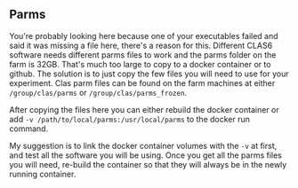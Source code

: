 ## Parms

You're probably looking here because one of your executables failed and said it was missing a file here, there's a reason for this.
Different CLAS6 software needs different parms files to work and the parms folder on the farm is 32GB.
That's much too large to copy to a docker container or to github.
The solution is to just copy the few files you will need to use for your experiment.
Clas parm files can be found on the farm machines at either `/group/clas/parms` or `/group/clas/parms_frozen`.

After copying the files here you can either rebuild the docker container or add `-v /path/to/local/parms:/usr/local/parms` to the docker run command.

My suggestion is to link the docker container volumes with the `-v` at first, and test all the software you will be using.
Once you get all the parms files you will need, re-build the container so that they will always be in the newly running container.
